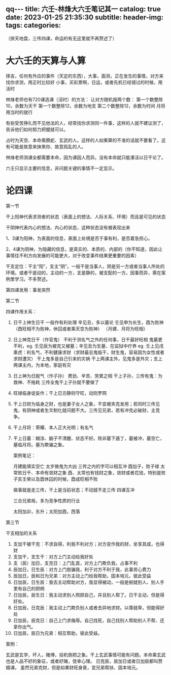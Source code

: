 qq---
title: 六壬-林烽大六壬笔记其一
catalog: true
date: 2023-01-25 21:35:30
subtitle:
header-img:
tags:
categories:
---

（排天地盘，三传四课，命运的有无这里就不再赘述了）

# 大六壬的天算与人算

择吉，任何有外应的事件（天定的东西），大事，面测，正在发生的事情，对方来找你求测，用正时比较好
小事，买彩票啊，日运，或者先机已经错过的时候，用活时

林烽老师也有720课选课（活时）的方法：
让对方随机报两个数：
第一个数整除10，余数为天干
第一个数整除12，余数为地支
第二个数整除12，余数为时间
月将用当时的就行

有些受苦挣扎而不见他法的人，经常找你求测同一件事，这样的人就不建议测了，告诉他们如何努力把握就可以。

占时为天空、本命乘腾蛇、玄武的人。这样的人如果算的不准的话就不要看了。这有可能是故意来抹黑你、故意捣乱的人。

林烽老师测课全都需要本命，因为课因人而异。没有本命就只能凑活以日干论了。

六壬只显示主要的信息，非问题关键的事情不一定显示。

# 论四课

第一节

干上阳神代表求测者的状态（表面上的想法、人际关系、环境）而且是可见的状态

干阴神代表内心的想法、内心的状态，这种状态没有被表现出来

1、3课为阳神，为表面的信息，表面上处境是否于事有利，是否着急担心。

2、4课为阴神，为隐藏的信息，是真实的、本质的、内部的（你不知道，因此让事情往不利方向发展的可能更大，对于改变事件结果更重要的因素）

干支定位：干主“阳”，支主“阴”。一般干是当事人，阴是另一方或者当事人所处的环境。或者干是动的，主动的一方，支是静的，被支配的一方。因事而异，需在案例里学习。不多赘述。

第四课发用：事发突然

第二节

四课作用关系：

1. 日干上神生日干
   一般作有利处理
   辛见丑，多以墓论
   壬见申为长生，酉为败神（酉旺相不为败神，休囚或者乘天空为败神）
   （月建、月将为旺相）
2. 日上神克日干（作官鬼）
   不利于测名气之外的任何事，日干最好旺相
   鬼墓更不利，eg. 壬见辰为被克又被墓；辛见丑为生墓、在监狱中疗养
   eg. 壬上见戌乘虎：利名气，不利健康求财（求财最忌鬼临干，财生鬼，容易因为女性或者求财遭灾）
   干上鬼多是自己引来的灾祸
   干上两课主外，见鬼多是外灾；支上两课主内，为本地，家庭有灾
3. 日上神为日脱气（作子孙）
   费劲、辛苦、劳累之相
   干上子孙，三传有鬼：为救神、不拖耗
   三传全鬼干上子孙就不要做了
4. 旺禄临身徒妄作；干上日刃静则守旺，动则罗网
5. 干上日财为临身之财，也是妻子女人之象，不宜被夹克发用；若同时三传见鬼，有阴神或者生爻制化就问题不大。三传见兄弟，若有冲克必破财，主竞争。
6. 干上月将：荣耀、本人正大光明；有名气
7. 干上日墓：糊涂、脑子不清醒、状态不好。除非墓下遁丁，墓被冲，墓空亡，墓临月将。墓为欺骗之象。
   
   案例笔记：
   
   月建能填实空亡
   太岁做鬼为大凶
   三传之内的字可以相互冲
   酉加子，败子禄
   太常败日干、本命有敛财之象
   酉、太常也有钱财之象，敛财或者花钱，特别是败子亥壬癸以及酉休囚的时候，酉成旺相不败
   
   做事就是走三传，干上是当前状态；不动就不走三传
   四课互冲
   
   三合兄弟局，多为竞争性质的行业
   
   太阳加卯，东升；太阳加酉，西落

第三节

干支相加的关系

1. 支加干被干克：不求自得，利我不利对方；对方变作我的财，坐享其成，也得财
2. 支加干，支生干：对方上门主动给我好处
3. 支（辰）加日，支克日：上门乱首，对方上门欺负我，占事不利
4. 辰加日，日生辰：对方上门脱骗我，利于对方不利于我，此事劳心费力
5. 辰加日，辰和日为兄弟：对方主动上门给我帮助，固本培元，彼此受益
6. 日加辰，日生辰：我去主动帮助对方，我显得被动，一般是俯就别人、别人手里有自己的把柄
7. 日加辰，辰生日：我主动求别人照顾自己，并且别人帮了。日干主动，但是得好处。
8. 日加辰，日克辰：我主动上门欺负别人或者去异地求财。以尊就卑，但能得好处
9. 日加辰，辰克日：自己上门求侮辱。自己找死，自己找别人帮助别人不帮、还拿你出气。
10. 日加辰，辰日为兄弟：相互帮助，彼此受益。

案例：

玄武是玄学，坏人，赌博，投机倒把之象。干上玄武事情可能有问题。本命乘玄武也是人品不好的象征，或者好赌，侥幸心理。
日克辰，辰加日或者日加辰都叫赘婿课。
虽然兄弟克财，但是如果财旺身衰，宜兄弟帮扶、固本培元。






